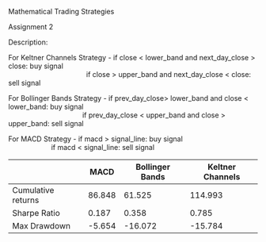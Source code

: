 Mathematical Trading Strategies

Assignment 2

Description: 

For Keltner Channels
Strategy -  if close < lower_band and next_day_close > close: buy signal  
$~~~~~~~~~~~~~~~~~~~~~~~~~~~~~~~~~~~~~~~$ if close > upper_band and next_day_close < close: sell signal

For Bollinger Bands
Strategy - if prev_day_close> lower_band and close < lower_band: buy signal  
$~~~~~~~~~~~~~~~~~~~~~~~~~~~~~~~~~~~~~$ if prev_day_close < upper_band and close > upper_band: sell signal

For MACD
Strategy - if macd > signal_line: buy signal  
$~~~~~~~~~~~~~~~~~~~~~$ if macd < signal_line: sell signal

|  | MACD | Bollinger Bands| Keltner Channels | 
|--|---------|---------|---------|
|Cumulative returns| 86.848| 61.525| 114.993 | 
|Sharpe Ratio|  0.187 | 0.358 | 0.785 | 
|Max Drawdown| -5.654 | -16.072 | -15.784 | 
